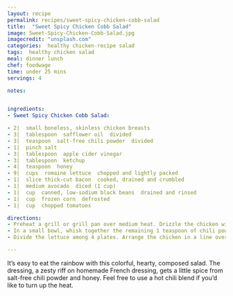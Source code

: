 ```yaml
---
layout: recipe
permalink: recipes/sweet-spicy-chicken-cobb-salad
title:  "Sweet Spicy Chicken Cobb Salad"
image: Sweet-Spicy-Chicken-Cobb-Salad.jpg
imagecredit: "unsplash.com"
categories:  healthy chicken-recipe salad
tags:  healthy chicken salad
meal: dinner lunch
chef: foodwage
time: under 25 mins
servings: 4

notes:


ingredients:
- Sweet Spicy Chicken Cobb Salad:

- 2|  small boneless, skinless chicken breasts
- 3|  tablespoon  safflower oil  divided
- 3|  teaspoon  salt-free chili powder  divided
- 1|  pinch salt
- 3|  tablespoon  apple cider vinegar
- 3|  tablespoon  ketchup
- 4|  teaspoon  honey
- 9|  cups  romaine lettuce  chopped and lightly packed
- 1|  slice thick-cut bacon  cooked, drained and crumbled
- 1|  medium avocado  diced (1 cup)
- 1|  cup  canned, low-sodium black beans  drained and rinsed
- 1|  cup  frozen corn  defrosted
- 1|  cup  chopped tomatoes

directions:
- Preheat a grill or grill pan over medium heat. Drizzle the chicken with 1 teaspoon of oil and sprinkle all over with 2 teaspoons of chili powder and the salt. Grill, flipping occasionally until the chicken is cooked through and an instant-read thermometer registers 165°F (74°C), about 15 minutes. Transfer the chicken to a cutting board and let rest for 5 minutes. Chop into bite-size pieces.
- In a small bowl, whisk together the remaining 1 teaspoon of chili powder, vinegar, ketchup, and honey until smooth. Gradually whisk in the remaining oil.
- Divide the lettuce among 4 plates. Arrange the chicken in a line over the lettuce. Arrange the bacon, avocado, beans, corn, and tomatoes in parallel lines over the lettuce. Drizzle with the dressing.

---
```


It’s easy to eat the rainbow with this colorful, hearty, composed salad. The dressing, a zesty riff on homemade French dressing, gets a little spice from salt-free chili powder and honey. Feel free to use a hot chili blend if you’d like to turn up the heat.